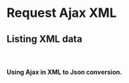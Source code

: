 <h1>Request Ajax XML</h1>
<h2>Listing XML data</h2>
<br/>

<h4>Using Ajax in XML to Json conversion.</h4>
